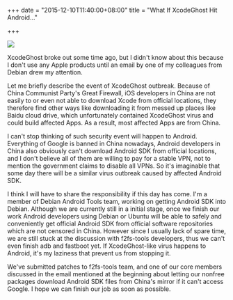 +++
date = "2015-12-10T11:40:00+08:00"
title = "What If XcodeGhost Hit Android..."

+++

![](http://www.lo4d.com/i/award/Android%20SDK.png)

XcodeGhost broke out some time ago, but I didn't know about this because I don't use any Apple products until an email by one of my colleagues from Debian drew my attention.

Let me briefly describe the event of XcodeGhost outbreak. Because of China Communist Party's Great Firewall, iOS developers in China are not easily to or even not able to download Xcode from official locations, they therefore find other ways like downloading it from messed up places like Baidu cloud drive, which unfortunately contained XcodeGhost virus and could build affected Apps. As a result, most affected Apps are from China.

I can't stop thinking of such security event will happen to Android. Everything of Google is banned in China nowadays, Android developers in China also obviously can't download Android SDK from official locations, and I don't believe all of them are willing to pay for a stable VPN, not to mention the government claims to disable all VPNs. So it's imaginable that some day there will be a similar virus outbreak caused by affected Android SDK.

I think I will have to share the responsibility if this day has come. I'm a member of Debian Android Tools team, working on getting Android SDK into Debian. Although we are currently still in a initial stage, once we finish our work Android developers using Debian or Ubuntu will be able to safely and conveniently get official Android SDK from official software repositories which are not censored in China. However since I usually lack of spare time, we are still stuck at the discussion with f2fs-tools developers, thus we can't even finish adb and fastboot yet. If XcodeGhost-like virus happens to Android, it's my laziness that prevent us from stopping it.

We've submitted patches to f2fs-tools team, and one of our core members discussed in the email mentioned at the beginning about letting our nonfree packages download Android SDK files from China's mirror if it can't access Google. I hope we can finish our job as soon as possible.
